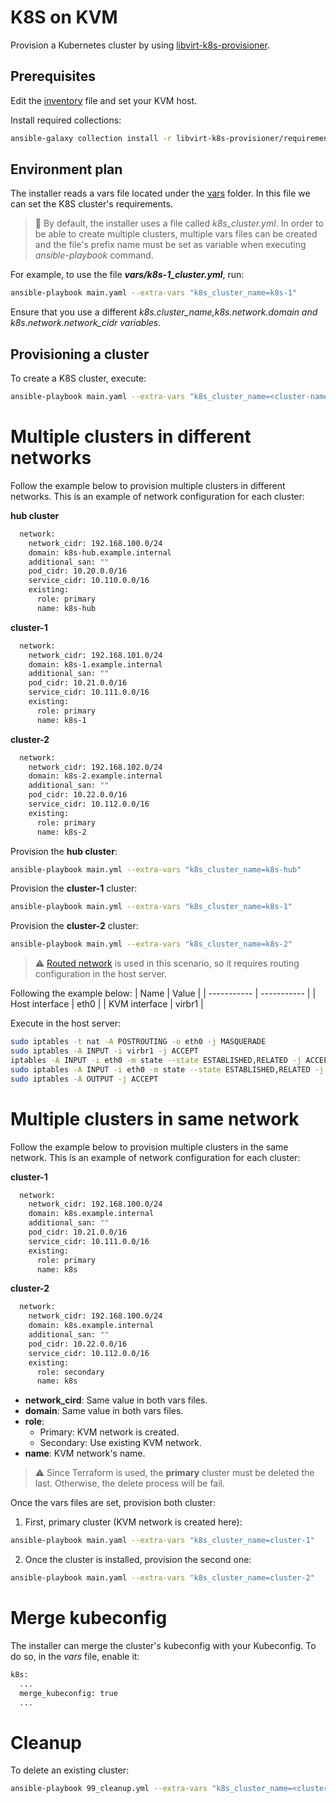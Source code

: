 # K8S on KVM
Provision a Kubernetes cluster by using [libvirt-k8s-provisioner](https://github.com/kubealex/libvirt-k8s-provisioner).

## Prerequisites
Edit the [inventory](./libvirt-k8s-provisioner/inventory) file and set your KVM host.

Install required collections:
```bash
ansible-galaxy collection install -r libvirt-k8s-provisioner/requirements.yml
```

## Environment plan
The installer reads a vars file located under the [vars](./libvirt-k8s-provisioner/vars) folder. In this file we can set the K8S cluster's requirements.

>:mag_right: By default, the installer uses a file called _k8s_cluster.yml_. In order to be able to create multiple clusters, multiple vars files can be created and the file's prefix name must be set as variable when executing _ansible-playbook_ command.

For example, to use the file ***vars/k8s-1_cluster.yml***, run:
```bash
ansible-playbook main.yaml --extra-vars "k8s_cluster_name=k8s-1"
```

Ensure that you use a different _k8s.cluster_name,k8s.network.domain and k8s.network.network_cidr variables_.

## Provisioning a cluster
To create a K8S cluster, execute:
```bash
ansible-playbook main.yaml --extra-vars "k8s_cluster_name=<cluster-name>"
```

# Multiple clusters in different networks
Follow the example below to provision multiple clusters in different networks. This is an example of network configuration for each cluster:

**hub cluster**

```bash
  network:
    network_cidr: 192.168.100.0/24
    domain: k8s-hub.example.internal
    additional_san: ""
    pod_cidr: 10.20.0.0/16
    service_cidr: 10.110.0.0/16
    existing:
      role: primary
      name: k8s-hub
```

**cluster-1**

```bash
  network:
    network_cidr: 192.168.101.0/24
    domain: k8s-1.example.internal
    additional_san: ""
    pod_cidr: 10.21.0.0/16
    service_cidr: 10.111.0.0/16
    existing:
      role: primary
      name: k8s-1
```

**cluster-2**

```bash
  network:
    network_cidr: 192.168.102.0/24
    domain: k8s-2.example.internal
    additional_san: ""
    pod_cidr: 10.22.0.0/16
    service_cidr: 10.112.0.0/16
    existing:
      role: primary
      name: k8s-2
```

Provision the **hub cluster**:
```bash
ansible-playbook main.yml --extra-vars "k8s_cluster_name=k8s-hub"
```

Provision the **cluster-1** cluster:
```bash
ansible-playbook main.yml --extra-vars "k8s_cluster_name=k8s-1"
```

Provision the **cluster-2** cluster:
```bash
ansible-playbook main.yml --extra-vars "k8s_cluster_name=k8s-2"
```

> :warning: [Routed network](https://libvirt.org/formatnetwork.html#routed-network-config) is used in this scenario, so it requires routing configuration in the host server.

Following the example below:
| Name                 | Value              |
| -----------          | -----------        |
| Host interface       | eth0               |
| KVM interface        | virbr1             |

Execute in the host server:
```bash
sudo iptables -t nat -A POSTROUTING -o eth0 -j MASQUERADE
sudo iptables -A INPUT -i virbr1 -j ACCEPT
iptables -A INPUT -i eth0 -m state --state ESTABLISHED,RELATED -j ACCEPT
sudo iptables -A INPUT -i eth0 -m state --state ESTABLISHED,RELATED -j ACCEPT
sudo iptables -A OUTPUT -j ACCEPT
```

# Multiple clusters in same network
Follow the example below to provision multiple clusters in the same network. This is an example of network configuration for each cluster:

**cluster-1**

```bash
  network:
    network_cidr: 192.168.100.0/24
    domain: k8s.example.internal
    additional_san: ""
    pod_cidr: 10.21.0.0/16
    service_cidr: 10.111.0.0/16
    existing:
      role: primary
      name: k8s
```

**cluster-2**

```bash
  network:
    network_cidr: 192.168.100.0/24
    domain: k8s.example.internal
    additional_san: ""
    pod_cidr: 10.22.0.0/16
    service_cidr: 10.112.0.0/16
    existing:
      role: secondary
      name: k8s
```

* **network_cird**: Same value in both vars files.
* **domain**: Same value in both vars files.
* **role**:
  * Primary: KVM network is created.
  * Secondary: Use existing KVM network.
* **name**: KVM network's name.

> :warning: Since Terraform is used, the **primary** cluster must be deleted the last. Otherwise, the delete process will be fail.

Once the vars files are set, provision both cluster:

1. First, primary cluster (KVM network is created here):

```bash
ansible-playbook main.yaml --extra-vars "k8s_cluster_name=cluster-1"
```

2. Once the cluster is installed, provision the second one:

```bash
ansible-playbook main.yaml --extra-vars "k8s_cluster_name=cluster-2"
```

# Merge kubeconfig
The installer can merge the cluster's kubeconfig with your Kubeconfig. To do so, in the _vars_ file, enable it:

```bash
k8s:
  ...
  merge_kubeconfig: true
  ...
```

# Cleanup
To delete an existing cluster:
```bash
ansible-playbook 99_cleanup.yml --extra-vars "k8s_cluster_name=<cluster-name>"
```

